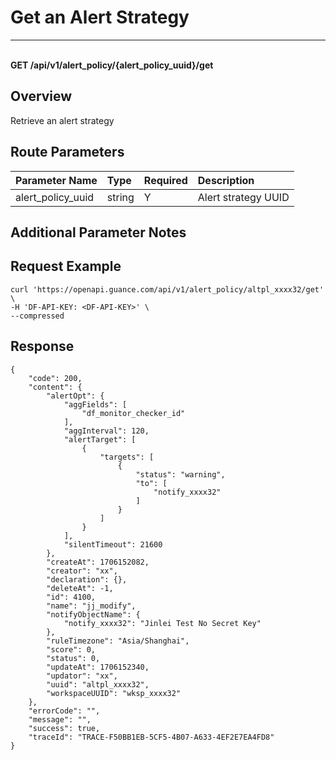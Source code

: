 # Get an Alert Strategy

---

<br />**GET /api/v1/alert_policy/{alert_policy_uuid}/get**

## Overview
Retrieve an alert strategy


## Route Parameters

| Parameter Name        | Type     | Required | Description              |
|:---------------------|:---------|:---------|:-------------------------|
| alert_policy_uuid     | string   | Y        | Alert strategy UUID      |


## Additional Parameter Notes



## Request Example
```shell
curl 'https://openapi.guance.com/api/v1/alert_policy/altpl_xxxx32/get' \
-H 'DF-API-KEY: <DF-API-KEY>' \
--compressed
```



## Response
```shell
{
    "code": 200,
    "content": {
        "alertOpt": {
            "aggFields": [
                "df_monitor_checker_id"
            ],
            "aggInterval": 120,
            "alertTarget": [
                {
                    "targets": [
                        {
                            "status": "warning",
                            "to": [
                                "notify_xxxx32"
                            ]
                        }
                    ]
                }
            ],
            "silentTimeout": 21600
        },
        "createAt": 1706152082,
        "creator": "xx",
        "declaration": {},
        "deleteAt": -1,
        "id": 4100,
        "name": "jj_modify",
        "notifyObjectName": {
            "notify_xxxx32": "Jinlei Test No Secret Key"
        },
        "ruleTimezone": "Asia/Shanghai",
        "score": 0,
        "status": 0,
        "updateAt": 1706152340,
        "updator": "xx",
        "uuid": "altpl_xxxx32",
        "workspaceUUID": "wksp_xxxx32"
    },
    "errorCode": "",
    "message": "",
    "success": true,
    "traceId": "TRACE-F50BB1EB-5CF5-4B07-A633-4EF2E7EA4FD8"
} 
```